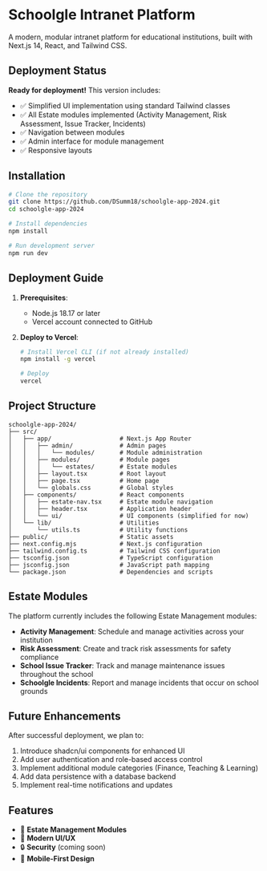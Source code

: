 # Schoolgle Intranet Platform

A modern, modular intranet platform for educational institutions, built with Next.js 14, React, and Tailwind CSS.

## Deployment Status

**Ready for deployment!** This version includes:

- ✅ Simplified UI implementation using standard Tailwind classes
- ✅ All Estate modules implemented (Activity Management, Risk Assessment, Issue Tracker, Incidents)
- ✅ Navigation between modules
- ✅ Admin interface for module management
- ✅ Responsive layouts

## Installation

```bash
# Clone the repository
git clone https://github.com/DSumm18/schoolgle-app-2024.git
cd schoolgle-app-2024

# Install dependencies
npm install

# Run development server
npm run dev
```

## Deployment Guide

1. **Prerequisites**:
   - Node.js 18.17 or later
   - Vercel account connected to GitHub

2. **Deploy to Vercel**:
   ```bash
   # Install Vercel CLI (if not already installed)
   npm install -g vercel
   
   # Deploy
   vercel
   ```

## Project Structure

```
schoolgle-app-2024/
├── src/
│   ├── app/                   # Next.js App Router
│   │   ├── admin/             # Admin pages
│   │   │   └── modules/       # Module administration
│   │   ├── modules/           # Module pages
│   │   │   └── estates/       # Estate modules
│   │   ├── layout.tsx         # Root layout
│   │   ├── page.tsx           # Home page
│   │   └── globals.css        # Global styles
│   ├── components/            # React components
│   │   ├── estate-nav.tsx     # Estate module navigation
│   │   ├── header.tsx         # Application header
│   │   └── ui/                # UI components (simplified for now)
│   └── lib/                   # Utilities
│       └── utils.ts           # Utility functions
├── public/                    # Static assets
├── next.config.mjs            # Next.js configuration
├── tailwind.config.ts         # Tailwind CSS configuration
├── tsconfig.json              # TypeScript configuration
├── jsconfig.json              # JavaScript path mapping
└── package.json               # Dependencies and scripts
```

## Estate Modules

The platform currently includes the following Estate Management modules:

- **Activity Management**: Schedule and manage activities across your institution
- **Risk Assessment**: Create and track risk assessments for safety compliance
- **School Issue Tracker**: Track and manage maintenance issues throughout the school
- **Schoolgle Incidents**: Report and manage incidents that occur on school grounds

## Future Enhancements

After successful deployment, we plan to:

1. Introduce shadcn/ui components for enhanced UI
2. Add user authentication and role-based access control
3. Implement additional module categories (Finance, Teaching & Learning)
4. Add data persistence with a database backend
5. Implement real-time notifications and updates

## Features

- 🏢 **Estate Management Modules**
- 🎨 **Modern UI/UX**
- 🔒 **Security** (coming soon)
- 📱 **Mobile-First Design**
